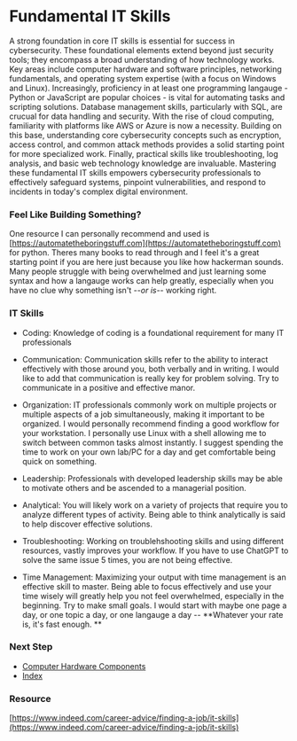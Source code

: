 # Fundamental IT Skills
A strong foundation in core IT skills is essential for success in cybersecurity. These foundational elements extend beyond just security tools; they encompass a broad understanding of how technology works. Key areas include computer hardware and software principles, networking fundamentals, and operating system expertise (with a focus on Windows and Linux). Increasingly, proficiency in at least one programming langauge - Python or JavaScript are popular choices - is vital for automating tasks and scripting solutions. Database management skills, particularly with SQL, are crucual for data handling and security. With the rise of cloud computing, familiarity with platforms like AWS or Azure is now a necessity. Building on this base, understanding core cybersecurity concepts such as encryption, access control, and common attack methods provides a solid starting point for more specialized work. Finally, practical skills like troubleshooting, log analysis, and basic web technology knowledge are invaluable. Mastering these fundamental IT skills empowers cybersecurity professionals to effectively safeguard systems, pinpoint vulnerabilities, and respond to incidents in today's complex digital environment.

### Feel Like Building Something?
One resource I can personally recommend and used is [https://automatetheboringstuff.com](https://automatetheboringstuff.com) for python. Theres many books to read through and I feel it's a great starting point if you are here just because you like how hackerman sounds. Many people struggle with being overwhelmed and just learning some syntax and how a langauge works can help greatly, especially when you have no clue why something isn't   *--or is--*   working right.

### IT Skills

- Coding:
  Knowledge of coding is a foundational requirement for many IT professionals

- Communication:
  Communication skills refer to the ability to interact effectively with those around you, both verbally and in writing. I would like to add that communication is really key for problem solving. Try to communicate in a positive and effective manor.

- Organization:
  IT professionals commonly work on multiple projects or multiple aspects of a job simultaneously, making it important to be organized. I would personally recommend finding a good workflow for your workstation. I personally use Linux with a shell allowing me to switch between common tasks almost instantly. I suggest spending the time to work on your own lab/PC for a day and get comfortable being quick on something.

- Leadership: Professionals with developed leadership skills may be able to motivate others and be ascended to a managerial position.

- Analytical: You will likely work on a variety of projects that require you to analyze different types of activity. Being able to think analytically is said to help discover effective solutions.

- Troubleshooting: Working on troublehshooting skills and using different resources, vastly improves your workflow. If you have to use ChatGPT to solve the same issue 5 times, you are not being effective.

- Time Management: Maximizing your output with time management is an effective skill to master. Being able to focus effectively and use your time wisely will greatly help you not feel overwhelmed, especially in the beginning. Try to make small goals. I would start with maybe one page a day, or one topic a day, or one langauge a day -- **Whatever your rate is, it's fast enough. **

### Next Step
- [Computer Hardware Components](https://github.com/Sisu-Sus/CyberSec-RoadMap/blob/main/Fundamental_IT_Skills/Computer_Hardware_Components.md)
- [Index](https://github.com/Sisu-Sus/CyberSec-RoadMap/blob/main/index.md)


### Resource
[https://www.indeed.com/career-advice/finding-a-job/it-skills](https://www.indeed.com/career-advice/finding-a-job/it-skills)
